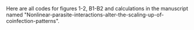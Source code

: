 Here are all codes for figures 1-2, B1-B2 and calculations in the manuscript named "Nonlinear-parasite-interactions-alter-the-scaling-up-of-coinfection-patterns". 
